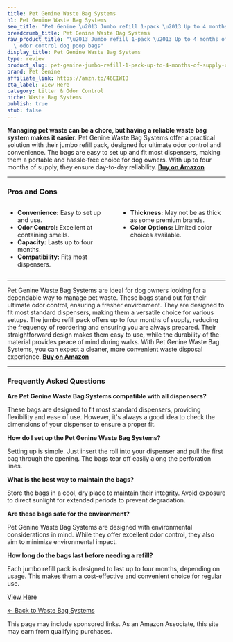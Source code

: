 ```yaml
---
title: Pet Genine Waste Bag Systems
h1: Pet Genine Waste Bag Systems
seo_title: "Pet Genine \u2013 Jumbo refill 1-pack \u2013 Up to 4 months of supply"
breadcrumb_title: Pet Genine Waste Bag Systems
raw_product_title: "\u2013 Jumbo refill 1-pack \u2013 Up to 4 months of supply - Ultimate\
  \ odor control dog poop bags"
display_title: Pet Genine Waste Bag Systems
type: review
product_slug: pet-genine-jumbo-refill-1-pack-up-to-4-months-of-supply-ultimate-odor-c-6c6d562a
brand: Pet Genine
affiliate_link: https://amzn.to/46EIWIB
cta_label: View Here
category: Litter & Odor Control
niche: Waste Bag Systems
publish: true
stub: false
---
```


<div id="intro" class="full-width">
  <p><strong>Managing pet waste can be a chore, but having a reliable waste bag system makes it easier.</strong> Pet Genine Waste Bag Systems offer a practical solution with their jumbo refill pack, designed for ultimate odor control and convenience. The bags are easy to set up and fit most dispensers, making them a portable and hassle-free choice for dog owners. With up to four months of supply, they ensure day-to-day reliability. <a href="https://amzn.to/46EIWIB" rel="nofollow sponsored noopener" target="_blank"><strong>Buy on Amazon</strong></a></p>
</div>

<hr />
<h3 id="pros-cons">Pros and Cons</h3>
<div class="pc-grid" style="display:grid;grid-template-columns:1fr 1fr;gap:16px;">
  <ul>
    <li><strong>Convenience:</strong> Easy to set up and use.</li>
    <li><strong>Odor Control:</strong> Excellent at containing smells.</li>
    <li><strong>Capacity:</strong> Lasts up to four months.</li>
    <li><strong>Compatibility:</strong> Fits most dispensers.</li>
  </ul>
  <ul>
    <li><strong>Thickness:</strong> May not be as thick as some premium brands.</li>
    <li><strong>Color Options:</strong> Limited color choices available.</li>
  </ul>
</div>
<hr />

<div class="full-width">
  <p>Pet Genine Waste Bag Systems are ideal for dog owners looking for a dependable way to manage pet waste. These bags stand out for their ultimate odor control, ensuring a fresher environment. They are designed to fit most standard dispensers, making them a versatile choice for various setups. The jumbo refill pack offers up to four months of supply, reducing the frequency of reordering and ensuring you are always prepared. Their straightforward design makes them easy to use, while the durability of the material provides peace of mind during walks. With Pet Genine Waste Bag Systems, you can expect a cleaner, more convenient waste disposal experience. <a href="https://amzn.to/46EIWIB" rel="nofollow sponsored noopener" target="_blank"><strong>Buy on Amazon</strong></a></p>
</div>

<hr />
<h3 id="faqs">Frequently Asked Questions</h3>

<p><strong>Are Pet Genine Waste Bag Systems compatible with all dispensers?</strong></p>
<p>These bags are designed to fit most standard dispensers, providing flexibility and ease of use. However, it's always a good idea to check the dimensions of your dispenser to ensure a proper fit.</p>

<p><strong>How do I set up the Pet Genine Waste Bag Systems?</strong></p>
<p>Setting up is simple. Just insert the roll into your dispenser and pull the first bag through the opening. The bags tear off easily along the perforation lines.</p>

<p><strong>What is the best way to maintain the bags?</strong></p>
<p>Store the bags in a cool, dry place to maintain their integrity. Avoid exposure to direct sunlight for extended periods to prevent degradation.</p>

<p><strong>Are these bags safe for the environment?</strong></p>
<p>Pet Genine Waste Bag Systems are designed with environmental considerations in mind. While they offer excellent odor control, they also aim to minimize environmental impact.</p>

<p><strong>How long do the bags last before needing a refill?</strong></p>
<p>Each jumbo refill pack is designed to last up to four months, depending on usage. This makes them a cost-effective and convenient choice for regular use.</p>
<p><a class="btn" href="https://amzn.to/46EIWIB" target="_blank" rel="nofollow sponsored noopener">View Here</a></p>
<p><a href="/roundups/litter-odor-control/waste-bag-systems/">← Back to Waste Bag Systems</a></p>
<aside class="disclosure">This page may include sponsored links. As an Amazon Associate, this site may earn from qualifying purchases.</aside>
